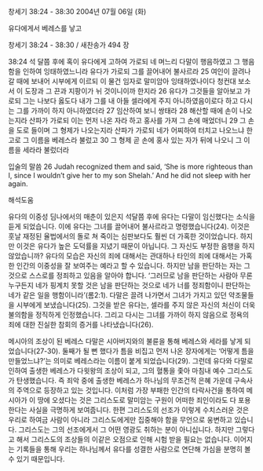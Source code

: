 창세기 38:24 - 38:30 
2004년 07월 06일 (화)

유다에게서 베레스를 낳고



창세기 38:24 - 38:30 / 새찬송가 494 장


38:24 석 달쯤 후에 혹이 유다에게 고하여 가로되 네 며느리 다말이 행음하였고 그 행음함을 인하여 잉태하였느니라 유다가 가로되 그를 끌어내어 불사르라 25 여인이 끌려나갈 때에 보내어 시부에게 이르되 이 물건 임자로 말미암아 잉태하였나이다 청컨대 보소서 이 도장과 그 끈과 지팡이가 뉘 것이니이까 한지라 26 유다가 그것들을 알아보고 가로되 그는 나보다 옳도다 내가 그를 내 아들 셀라에게 주지 아니하였음이로다 하고 다시는 그를 가까이 하지 아니하였더라 27 임산하여 보니 쌍태라 28 해산할 때에 손이 나오는지라 산파가 가로되 이는 먼저 나온 자라 하고 홍사를 가져 그 손에 매었더니 29 그 손을 도로 들이며 그 형제가 나오는지라 산파가 가로되 네가 어찌하여 터치고 나오느냐 한 고로 그 이름을 베레스라 불렀고 30 그 형제 곧 손에 홍사 있는 자가 뒤에 나오니 그 이름을 세라라 불렀더라 

입술의 말씀 
26 Judah recognized them and said, ‘She is more righteous than I, since I wouldn’t give her to my son Shelah.’ And he did not sleep with her again.

해석도움





유다의 이중성 
딤나에서의 매춘이 있은지 석달쯤 후에 유다는 다말이 임신했다는 소식을 듣게 되었습니다. 이에 유다는 그녀를 끌어내어 불사르라고 명령했습니다(24). 이것은 훗날 재정된 율법에서의 돌로 쳐 죽이는 심판보다도 훨씬 더 가혹한 것이었습니다. 하지만 이것은 유다가 높은 도덕률을 지녔기 때문이 아닙니다. 그 자신도 부정한 음행을 하지 않았습니까? 유다의 모습은 자신의 죄에 대해서는 관대하나 타인의 죄에 대해서는 가혹한 인간의 이중성을 잘 보여주는 예라고 할 수 있습니다. 하지만 남을 판단하는 자는 그것으로 스스로를 정죄하고 있음을 알아야 합니다. ‘그러므로 남을 판단하는 사람아 무론 누구든지 네가 핑계치 못할 것은 남을 판단하는 것으로 네가 너를 정죄함이니 판단하는 네가 같은 일을 행함이니라’(롬2:1). 다말은 끌려 나가면서 그녀가 가지고 있던 약조물들을 시부에게 보냈습니다(25). 그것을 받은 유다는, 셀라를 주지 않은 자신의 처신이 더욱 불의함을 정직하게 인정했습니다. 그리고 다시는 그녀를 가까이 하지 않음으로 정욕의 죄에 대한 진실한 참회의 증거를 나타냈습니다(26).  

메시아의 조상이 된 베레스 
다말은 시아버지와의 불륜을 통해 베레스와 세라를 낳게 되었습니다(27-30). 둘째가 될 뻔 했다가 틈을 비집고 먼저 나온 장자에게는 ‘어떻게 틈을 만들었느냐?’는 의미로 베레스라는 이름이 붙게 되었습니다(29). 그런데 유다와 다말로 인하여 출생한 베레스가 다윗왕의 조상이 되고, 그의 혈통을 좇아 마침내 예수 그리스도가 탄생했습니다. 즉 죄악 중에 출생한 베레스가 하나님의 무조건적 은혜 가운데 구속사의 주역으로 등장하고 있는 것입니다. 이처럼 가장 부패한 인간의 타락사건을 통하여 메시아가 이 땅에 오셨다는 것은 그리스도로 말미암는 구원이 어떠한 죄인이라도 다 포용한다는 사실을 극명하게 보여줍니다. 한편 그리스도의 선조가 이렇게 수치스러운 것은 우리로 하여금 사람이 아니라 그리스도에게만 집중해야 함을 무언으로 웅변하고 있습니다. 그리스도는 그의 선조에게서 그 어떤 영광도 취하는 분이 아니십니다. 하지만 그렇다고 해서 그리스도의 조상들의 이같은 오점으로 인해 시험 받을 필요는 없습니다. 이어지는 기록들을 통해 우리는 하나님께서 유다를 성결한 사람으로 연단해 가심을 분명히 볼 수 있기 때문입니다.